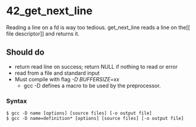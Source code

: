 # 42_get_next_line

Reading a line on a fd is way too tedious. 
get_next_line reads a line on the[[ file descriptor]] and returns it.

## Should do 
- return read line on success; return NULL if nothing to read or error
- read from a file and standard input
- Must compile with flag *-D BUFFERSIZE=xx*
	- gcc -D defines a macro to be used by the preprocessor.


### Syntax

```
$ gcc -D name [options] [source files] [-o output file]  
$ gcc -D name=definition* [options] [source files] [-o output file]
```


